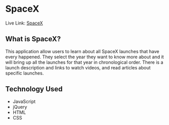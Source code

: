 # SpaceX #

Live Link: [SpaceX](https://bhasshaw.github.io/spacex-api/)

## What is SpaceX? ##

This application allow users to learn about all SpaceX launches that have every happened. They select the year they want to know more about and it will bring up all the launches for that year in chronological order. There is a launch description and links to watch videos, and read articles about specific launches.

## Technology Used ##

* JavaScript
* jQuery
* HTML
* CSS
